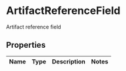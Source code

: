 

# ArtifactReferenceField

Artifact reference field
## Properties

Name | Type | Description | Notes
------------ | ------------- | ------------- | -------------



